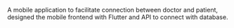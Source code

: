 A mobile application to facilitate connection between doctor and patient, designed the mobile frontend
with Flutter and API to connect with database. 
